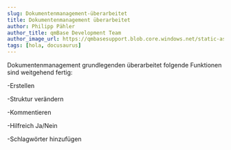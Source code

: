```yaml
---
slug: Dokumentenmanagement-überarbeitet
title: Dokumentenmanagement überarbeitet
author: Philipp Pähler
author_title: qmBase Development Team
author_image_url: https://qmbasesupport.blob.core.windows.net/static-assets/img/persons/paehler_round.png
tags: [hola, docusaurus]
---
```

Dokumentenmanagement grundlegenden überarbeitet folgende Funktionen sind weitgehend fertig:

-Erstellen

-Struktur verändern

-Kommentieren

-Hilfreich Ja/Nein

-Schlagwörter hinzufügen